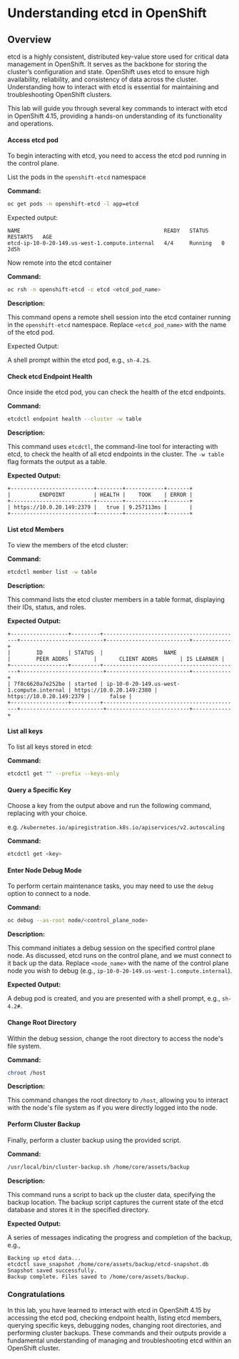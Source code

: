 # Understanding etcd in OpenShift

## Overview

etcd is a highly consistent, distributed key-value store used for critical data management in OpenShift. It serves as the backbone for storing the cluster’s configuration and state. OpenShift uses etcd to ensure high availability, reliability, and consistency of data across the cluster. Understanding how to interact with etcd is essential for maintaining and troubleshooting OpenShift clusters.



This lab will guide you through several key commands to interact with etcd in OpenShift 4.15, providing a hands-on understanding of its functionality and operations.





#### Access etcd pod

To begin interacting with etcd, you need to access the etcd pod running in the control plane.

List the pods in the `openshift-etcd` namespace

**Command:**

```bash
oc get pods -n openshift-etcd -l app=etcd
```



Expected output: 

```
NAME                                             READY   STATUS    RESTARTS   AGE
etcd-ip-10-0-20-149.us-west-1.compute.internal   4/4     Running   0          2d5h
```



Now remote into the etcd container

**Command:**

```sh
oc rsh -n openshift-etcd -c etcd <etcd_pod_name>
```

**Description:**

This command opens a remote shell session into the etcd container running in the `openshift-etcd` namespace. Replace `<etcd_pod_name>` with the name of the etcd pod.

Expected Output:

A shell prompt within the etcd pod, e.g., `sh-4.2$`.



#### Check etcd Endpoint Health

Once inside the etcd pod, you can check the health of the etcd endpoints.

**Command:**

```sh
etcdctl endpoint health --cluster -w table
```

**Description:**

This command uses `etcdctl`, the command-line tool for interacting with etcd, to check the health of all etcd endpoints in the cluster. The `-w table` flag formats the output as a table.

**Expected Output:**

```
+--------------------------+--------+------------+-------+
|         ENDPOINT         | HEALTH |    TOOK    | ERROR |
+--------------------------+--------+------------+-------+
| https://10.0.20.149:2379 |   true | 9.257113ms |       |
+--------------------------+--------+------------+-------+
```



#### List etcd Members

To view the members of the etcd cluster:

**Command:**

```bash
etcdctl member list -w table
```

**Description:**

This command lists the etcd cluster members in a table format, displaying their IDs, status, and roles.



**Expected Output:**

```
+------------------+---------+-------------------------------------------+--------------------------+--------------------------+------------+
|        ID        | STATUS  |                   NAME                    |        PEER ADDRS        |       CLIENT ADDRS       | IS LEARNER |
+------------------+---------+-------------------------------------------+--------------------------+--------------------------+------------+
| 7f8c6620a7e252be | started | ip-10-0-20-149.us-west-1.compute.internal | https://10.0.20.149:2380 | https://10.0.20.149:2379 |      false |
+------------------+---------+-------------------------------------------+--------------------------+--------------------------+------------+
```



#### List all keys

To list all keys stored in etcd:  

**Command:**

```bash
etcdctl get "" --prefix --keys-only
```



#### Query a Specific Key

Choose a key from the output above and run the following command, replacing <key> with your choice. 

e.g. `/kubernetes.io/apiregistration.k8s.io/apiservices/v2.autoscaling`

**Command:**

```bash
etcdctl get <key>
```



#### Enter Node Debug Mode

To perform certain maintenance tasks, you may need to use the `debug` option to connect to a node.

**Command:**

```sh
oc debug --as-root node/<control_plane_node>
```

**Description:**

This command initiates a debug session on the specified control plane node. As discussed, etcd runs on the control plane, and we must connect to it back up the data. Replace `<node_name>` with the name of the control plane node you wish to debug (e.g., `ip-10-0-20-149.us-west-1.compute.internal`).

**Expected Output:**

A debug pod is created, and you are presented with a shell prompt, e.g., `sh-4.2#`.

#### Change Root Directory

Within the debug session, change the root directory to access the node's file system.

**Command:**

```sh
chroot /host
```

**Description:**

This command changes the root directory to `/host`, allowing you to interact with the node's file system as if you were directly logged into the node.

#### Perform Cluster Backup

Finally, perform a cluster backup using the provided script.

**Command:**

```sh
/usr/local/bin/cluster-backup.sh /home/core/assets/backup
```

**Description:**

This command runs a script to back up the cluster data, specifying the backup location. The backup script captures the current state of the etcd database and stores it in the specified directory.

**Expected Output:**

A series of messages indicating the progress and completion of the backup, e.g.,

```
Backing up etcd data...
etcdctl save_snapshot /home/core/assets/backup/etcd-snapshot.db
Snapshot saved successfully.
Backup complete. Files saved to /home/core/assets/backup.
```

### Congratulations

In this lab, you have learned to interact with etcd in OpenShift 4.15 by accessing the etcd pod, checking endpoint health, listing etcd members, querying specific keys, debugging nodes, changing root directories, and performing cluster backups. These commands and their outputs provide a fundamental understanding of managing and troubleshooting etcd within an OpenShift cluster.

